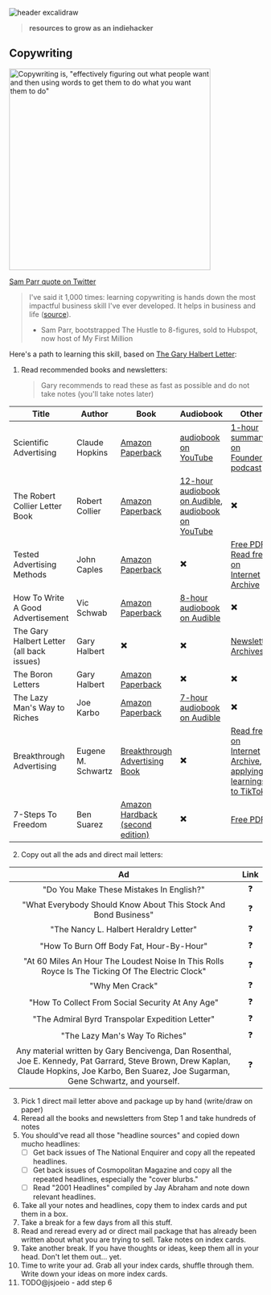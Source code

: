 ![header excalidraw](https://github.com/jsjoeio/indie-university/assets/3806031/372fd703-37c6-42ad-847b-1fddcbc5cab9)

> **resources to grow as an indiehacker**

## Copywriting

<img alt='Copywriting is, "effectively figuring out what people want and then using words to get them to do what you want them to do"' src="https://github.com/jsjoeio/indie-university/assets/3806031/d9686f22-ffa9-4d74-affe-f7871dd2232c" width="400" />
   
[Sam Parr quote on Twitter](https://twitter.com/thesamparr/status/1327289025582026753?s=20)

> I've said it 1,000 times: learning copywriting is hands down the most impactful business skill I've ever developed. It helps in business and life ([source](https://twitter.com/thesamparr/status/1136734232510730240?s=20)).
> - Sam Parr, bootstrapped The Hustle to 8-figures, sold to Hubspot, now host of My First Million

Here's a path to learning this skill, based on [The Gary Halbert Letter](https://www.thegaryhalbertletter.com/newsletters/zfkj_hands_on_experience.htm):

1. Read recommended books and newsletters: 
    > Gary recommends to read these as fast as possible and do not take notes (you'll take notes later)

| **Title**              | **Author**     | **Book** | **Audiobook** | **Other** |
|------------------------|----------------|----------|---------------|-----------|
| Scientific Advertising | Claude Hopkins | [Amazon Paperback](https://amzn.to/3P6QjQn)     | [audiobook on YouTube](https://youtube.com/playlist?list=PL6D56E211E350993F)          | [1-hour summary on Founders podcast](https://pod.link/founders/episode/82c5785bd6cddbe5bf4c2d1537df46f6)      |
|The Robert Collier Letter Book             | Robert Collier         |  [Amazon Paperback](https://amzn.to/3J9v9gW)    | [12-hour audiobook on Audible](https://www.amazon.com/The-Robert-Collier-Letter-Book/dp/B018H97N0K), [audiobook on YouTube](https://www.youtube.com/playlist?list=PLjK6ikRoGPO8m1rDPTT38pRiOgPmlqDUM)          | ✖️      |
| Tested Advertising Methods                  | John Caples         | [Amazon Paperback](https://amzn.to/461uqIj)     |  ✖️  | [Free PDF](https://ia902206.us.archive.org/34/items/pdfy-hHdovzQ-RvFny9Cy/Tested%20Advertising%20Methods.pdf), [Read free on Internet Archive](https://archive.org/details/tested-advertising-methods/mode/2up)      |
| How To Write A Good Advertisement | Vic Schwab         | [Amazon Paperback](https://amzn.to/43PFTZK)     | [8-hour audiobook on Audible](https://www.amazon.com/How-Write-Good-Advertisement-Copywriting/dp/B089MFFW1P/ref=tmm_aud_swatch_0?_encoding=UTF8&qid=&sr=)          | ✖️      |     
| The Gary Halbert Letter  (all back issues)                 | Gary Halbert         | ✖️     | ✖️          | [Newsletter Archives](https://thegaryhalbertletter.com/newsletter-archives.htm)      |    
| The Boron Letters                  | Gary Halbert         | [Amazon Paperback](https://amzn.to/4602Uec)     | ✖️          | ✖️      |    
| The Lazy Man's Way to Riches                  | Joe Karbo         | [Amazon Paperback](https://amzn.to/45Sfo7X)     | [7-hour audiobook on Audible](https://www.audible.com/pd/The-Lazy-Mans-Way-to-Riches-Audiobook/B077SM5WCY?action_code=ASSGB149080119000H&share_location=pdp) | ✖️      |    
| Breakthrough Advertising                  | Eugene M. Schwartz         | [Breakthrough Advertising Book](https://breakthroughadvertisingbook.com/)     | ✖️          | [Read free on Internet Archive](https://archive.org/details/breakthroughadve0000schw/mode/2up), [applying learnings to TikTok](https://youtu.be/UDRXE516JHY)      |    
| 7-Steps To Freedom                  | Ben Suarez         | [Amazon Hardback (second edition)](https://amzn.to/3oWoDmG)      | ✖️          | [Free PDF](https://media.oiipdf.com/pdf/661a8ce8-8d8c-4738-90e8-9a7e7137a237.pdf)      |    

2. Copy out all the ads and direct mail letters:

|                                                                                              **Ad**                                                                                              | **Link** |
|:------------------------------------------------------------------------------------------------------------------------------------------------------------------------------------------------:|:--------:|
| "Do You Make These Mistakes In English?"                                                                                                                                                         | ❓        |
| "What Everybody Should Know About This Stock And Bond Business"                                                                                                                                  | ❓        |
| "The Nancy L. Halbert Heraldry Letter"                                                                                                                                                           | ❓        |
| "How To Burn Off Body Fat, Hour-By-Hour"                                                                                                                                                         | ❓        |
| "At 60 Miles An Hour The Loudest Noise In This Rolls Royce Is The Ticking Of The Electric Clock"                                                                                                 | ❓        |
| "Why Men Crack"                                                                                                                                                                                  | ❓        |
| "How To Collect From Social Security At Any Age"                                                                                                                                                 | ❓        |
| "The Admiral Byrd Transpolar Expedition Letter"                                                                                                                                                  | ❓        |
| "The Lazy Man's Way To Riches"                                                                                                                                                                   | ❓        |
| Any material written by Gary Bencivenga, Dan Rosenthal, Joe E. Kennedy, Pat Garrard, Steve Brown, Drew Kaplan, Claude Hopkins, Joe Karbo, Ben Suarez, Joe Sugarman, Gene Schwartz, and yourself. | ❓        |

3. Pick 1 direct mail letter above and package up by hand (write/draw on paper)
4. Reread all the books and newsletters from Step 1 and take hundreds of notes
5. You should've read all those "headline sources" and copied down mucho headlines:
   - [ ] Get back issues of The National Enquirer and copy all the repeated headlines.
   - [ ] Get back issues of Cosmopolitan Magazine and copy all the repeated headlines, especially the "cover blurbs."
   - [ ] Read "2001 Headlines" compiled by Jay Abraham and note down relevant headlines.
6. Take all your notes and headlines, copy them to index cards and put them in a box.
7. Take a break for a few days from all this stuff.
8. Read and reread every ad or direct mail package that has already been written about what you are trying to sell. Take notes on index cards.
9. Take another break. If you have thoughts or ideas, keep them all in your head. Don't let them out... yet.
10. Time to write your ad. Grab all your index cards, shuffle through them. Write down your ideas on more index cards.
11. TODO@jsjoeio - add step 6
